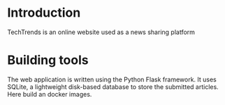 # Introduction

TechTrends is an online website used as a news sharing platform

# Building tools

The web application is written using the Python Flask framework. It uses SQLite, a lightweight disk-based database to store the submitted articles.
Here build an docker images.
